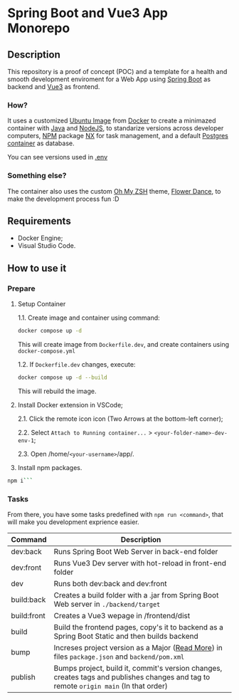 # Spring Boot and Vue3 App Monorepo

## Description

This repository is a proof of concept (POC) and a template for a health and smooth development enviroment for a Web App using [Spring Boot](https://spring.io/guides/gs/spring-boot) as backend and [Vue3](https://vuejs.org/) as frontend.

### How?

It uses a customized [Ubuntu Image](https://hub.docker.com/_/ubuntu) from [Docker](https://www.docker.com/) to create a minimazed container with [Java](https://www.java.com/en/) and [NodeJS](https://nodejs.org/en), to standarize versions across developer computers, [NPM](https://www.npmjs.com/) package [NX](https://nx.dev/) for task management, and a default [Postgres container](https://hub.docker.com/_/postgres) as database.

You can see versions used in [.env](/.env)

### Something else?

The container also uses the custom [Oh My ZSH](https://ohmyz.sh/) theme, [Flower Dance](https://github.com/MarcyLeite/flower-dance-omzsh), to make the development process fun :D

## Requirements

- Docker Engine;
- Visual Studio Code.

## How to use it

### Prepare

1. Setup Container

   1.1. Create image and container using command:

   ```bash
   docker compose up -d
   ```

   This will create image from `Dockerfile.dev`, and create containers using `docker-compose.yml`

   1.2. If `Dockerfile.dev` changes, execute:

   ```bash
   docker compose up -d --build
   ```

   This will rebuild the image.

2. Install Docker extension in VSCode;

   2.1. Click the remote icon icon (Two Arrows at the bottom-left corner);

   2.2. Select `Attach to Running container...` > `<your-folder-name>-dev-env-1`;

   2.3. Open /home/`<your-username>`/app/.

3. Install npm packages.

````bash
npm i```
````

### Tasks

From there, you have some tasks predefined with `npm run <command>`, that will make you development exprience easier.

| Command     | Description                                                                                                                           |
| ----------- | ------------------------------------------------------------------------------------------------------------------------------------- |
| dev:back    | Runs Spring Boot Web Server in back-end folder                                                                                        |
| dev:front   | Runs Vue3 Dev server with hot-reload in front-end folder                                                                              |
| dev         | Runs both dev:back and dev:front                                                                                                      |
| build:back  | Creates a build folder with a .jar from Spring Boot Web server in `./backend/target`                                                  |
| build:front | Creates a Vue3 wepage in /frontend/dist                                                                                               |
| build       | Build the frontend pages, copy's it to backend as a Spring Boot Static and then builds backend                                        |
| bump        | Increses project version as a Major ([Read More](https://semver.org/)) in files `package.json` and `backend/pom.xml`                                         |
| publish     | Bumps project, build it, commit's version changes, creates tags and publishes changes and tag to remote `origin main` (In that order) |

